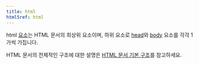 ```yaml
---
title: html
html5ref: html
---
```

html [요소](/docs/HTML_Element.html)는 HTML 문서의 최상위 요소이며, 하위 요소로 [head](/html/head.html)와 [body](/html/body.html) 요소를 각각 1가씩 가집니다.

HTML 문서의 전체적인 구조에 대한 설명은 [HTML 문서 기본 구조](/docs/HTML_boilerplate.html)를 참고하세요.
